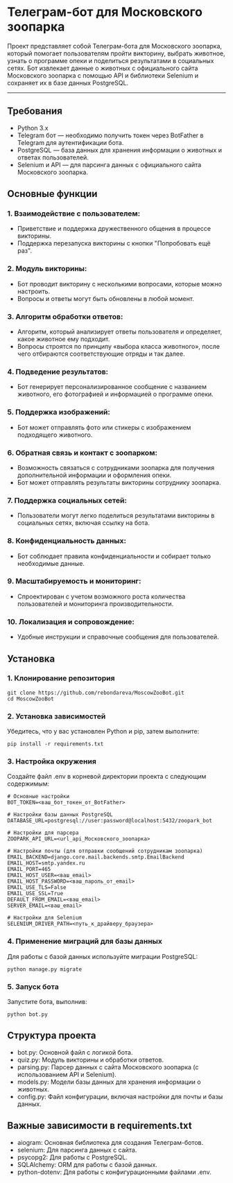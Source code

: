# Телеграм-бот для Московского зоопарка

Проект представляет собой Телеграм-бота для Московского зоопарка, который помогает пользователям пройти викторину, выбрать животное, узнать о программе опеки и поделиться результатами в социальных сетях. Бот извлекает данные о животных с официального сайта Московского зоопарка с помощью API и библиотеки Selenium и сохраняет их в базе данных PostgreSQL.

---

## Требования
- Python 3.x
- Telegram бот — необходимо получить токен через BotFather в Telegram для аутентификации бота.
- PostgreSQL — база данных для хранения информации о животных и ответах пользователей.
- Selenium и API — для парсинга данных с официального сайта Московского зоопарка.
  
## Основные функции
### 1. **Взаимодействие с пользователем**:
- Приветствие и поддержка дружественного общения в процессе викторины.
- Поддержка перезапуска викторины с кнопки "Попробовать ещё раз".
### 2. **Модуль викторины**:
- Бот проводит викторину с несколькими вопросами, которые можно настроить.
- Вопросы и ответы могут быть обновлены в любой момент.
### 3. **Алгоритм обработки ответов**:
- Алгоритм, который анализирует ответы пользователя и определяет, какое животное ему подходит.
- Вопросы строятся по принципу «выбора класса животного», после чего отбираются соответствующие отряды и так далее.
### 4. **Подведение результатов**:
- Бот генерирует персонализированное сообщение с названием животного, его фотографией и информацией о программе опеки.
### 5. **Поддержка изображений**:
- Бот может отправлять фото или стикеры с изображением подходящего животного.
### 6. **Обратная связь и контакт с зоопарком**:
- Возможность связаться с сотрудниками зоопарка для получения дополнительной информации и оформления опеки.
- Бот может отправлять результаты викторины сотруднику зоопарка.
### 7. **Поддержка социальных сетей**:
- Пользователи могут легко поделиться результатами викторины в социальных сетях, включая ссылку на бота.
### 8. **Конфиденциальность данных**:
- Бот соблюдает правила конфиденциальности и собирает только необходимые данные.
### 9. **Масштабируемость и мониторинг**:
- Спроектирован с учетом возможного роста количества пользователей и мониторинга производительности.
### 10. **Локализация и сопровождение**:
- Удобные инструкции и справочные сообщения для пользователей.


## Установка

### **1. Клонирование репозитория**
```
git clone https://github.com/rebondareva/MoscowZooBot.git
cd MoscowZooBot
```
### **2. Установка зависимостей**
Убедитесь, что у вас установлен Python и pip, затем выполните:
```
pip install -r requirements.txt
```
### **3. Настройка окружения**
Создайте файл .env в корневой директории проекта с следующим содержимым:
```
# Основные настройки
BOT_TOKEN=<ваш_бот_токен_от_BotFather>

# Настройки базы данных PostgreSQL
DATABASE_URL=postgresql://user:password@localhost:5432/zoopark_bot

# Настройки для парсера
ZOOPARK_API_URL=<url_api_Московского_зоопарка>

# Настройки почты (для отправки сообщений сотрудникам зоопарка)
EMAIL_BACKEND=django.core.mail.backends.smtp.EmailBackend
EMAIL_HOST=smtp.yandex.ru
EMAIL_PORT=465
EMAIL_HOST_USER=<ваш_email>
EMAIL_HOST_PASSWORD=<ваш_пароль_от_email>
EMAIL_USE_TLS=False
EMAIL_USE_SSL=True
DEFAULT_FROM_EMAIL=<ваш_email>
SERVER_EMAIL=<ваш_email>

# Настройки для Selenium
SELENIUM_DRIVER_PATH=<путь_к_драйверу_браузера>
```
### **4. Применение миграций для базы данных**
Для работы с базой данных используйте миграции PostgreSQL:
```
python manage.py migrate
```
### **5. Запуск бота**
Запустите бота, выполнив:
```
python bot.py
```
## Структура проекта
- bot.py: Основной файл с логикой бота.
- quiz.py: Модуль викторины и обработки ответов.
- parsing.py: Парсер данных с сайта Московского зоопарка (с использованием API и Selenium).
- models.py: Модели базы данных для хранения информации о животных.
- config.py: Файл конфигурации, включая настройки для почты и базы данных.
  
## Важные зависимости в requirements.txt
- aiogram: Основная библиотека для создания Телеграм-ботов.
- selenium: Для парсинга данных с сайта.
- psycopg2: Для работы с PostgreSQL.
- SQLAlchemy: ORM для работы с базой данных.
- python-dotenv: Для работы с конфигурационными файлами .env.
